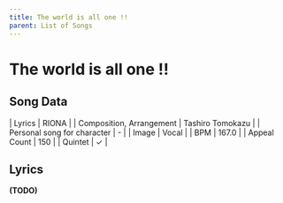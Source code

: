```yaml
---
title: The world is all one !!
parent: List of Songs
---
```


# The world is all one !!

## Song Data

| Lyrics | RIONA |
| Composition, Arrangement | Tashiro Tomokazu |
| Personal song for character | - |
| Image | <span class="vo">Vocal</span> |
| BPM | 167.0 |
| Appeal Count | 150 |
| Quintet | ✓ |

## Lyrics

**(TODO)**
